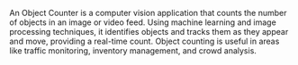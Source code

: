 An Object Counter is a computer vision application that counts the number of objects in an image or video feed. Using machine learning and image processing techniques, it identifies objects and tracks them as they appear and move, providing a real-time count. Object counting is useful in areas like traffic monitoring, inventory management, and crowd analysis.
